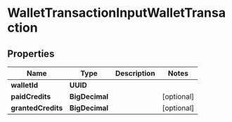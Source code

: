

# WalletTransactionInputWalletTransaction


## Properties

| Name | Type | Description | Notes |
|------------ | ------------- | ------------- | -------------|
|**walletId** | **UUID** |  |  |
|**paidCredits** | **BigDecimal** |  |  [optional] |
|**grantedCredits** | **BigDecimal** |  |  [optional] |



